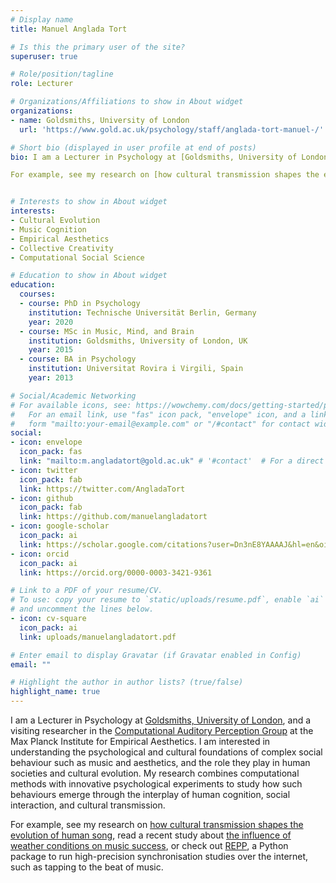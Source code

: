 ```yaml
---
# Display name
title: Manuel Anglada Tort

# Is this the primary user of the site?
superuser: true

# Role/position/tagline
role: Lecturer

# Organizations/Affiliations to show in About widget
organizations:
- name: Goldsmiths, University of London
  url: 'https://www.gold.ac.uk/psychology/staff/anglada-tort-manuel-/'

# Short bio (displayed in user profile at end of posts)
bio: I am a Lecturer in Psychology at [Goldsmiths, University of London](https://www.gold.ac.uk/psychology/staff/anglada-tort-manuel-/), and a visiting researcher in the [Computational Auditory Perception Group](https://www.aesthetics.mpg.de/en/research/research-group-computational-auditory-perception.html) at the Max Planck Institute for Empirical Aesthetics. I am interested in understanding the psychological and cultural foundations of complex social behaviour such as music and aesthetics, and the role they play in human societies and cultural evolution. My research combines computational methods with innovative psychological experiments to study how such behaviours emerge through the interplay of human cognition, social interaction, and cultural transmission.

For example, see my research on [how cultural transmission shapes the evolution of human song](https://www.sciencedirect.com/science/article/pii/S0960982223002439), read a recent study about [the influence of weather conditions on music success](https://royalsocietypublishing.org/doi/10.1098/rsos.221443), or check out [REPP](https://link.springer.com/article/10.3758/s13428-021-01722-2), a Python package to run high-precision synchronisation studies over the internet, such as  tapping to the beat of music.


# Interests to show in About widget
interests:
- Cultural Evolution
- Music Cognition
- Empirical Aesthetics
- Collective Creativity
- Computational Social Science

# Education to show in About widget
education:
  courses:
  - course: PhD in Psychology
    institution: Technische Universität Berlin, Germany
    year: 2020
  - course: MSc in Music, Mind, and Brain
    institution: Goldsmiths, University of London, UK
    year: 2015
  - course: BA in Psychology
    institution: Universitat Rovira i Virgili, Spain
    year: 2013

# Social/Academic Networking
# For available icons, see: https://wowchemy.com/docs/getting-started/page-builder/#icons
#   For an email link, use "fas" icon pack, "envelope" icon, and a link in the
#   form "mailto:your-email@example.com" or "/#contact" for contact widget.
social:
- icon: envelope
  icon_pack: fas
  link: "mailto:m.angladatort@gold.ac.uk" # '#contact'  # For a direct email link, use "mailto:test@example.org".
- icon: twitter
  icon_pack: fab
  link: https://twitter.com/AngladaTort
- icon: github
  icon_pack: fab
  link: https://github.com/manuelangladatort
- icon: google-scholar
  icon_pack: ai
  link: https://scholar.google.com/citations?user=Dn3nE8YAAAAJ&hl=en&oi=ao
- icon: orcid
  icon_pack: ai
  link: https://orcid.org/0000-0003-3421-9361

# Link to a PDF of your resume/CV.
# To use: copy your resume to `static/uploads/resume.pdf`, enable `ai` icons in `params.toml`, 
# and uncomment the lines below.
- icon: cv-square
  icon_pack: ai
  link: uploads/manuelangladatort.pdf

# Enter email to display Gravatar (if Gravatar enabled in Config)
email: ""

# Highlight the author in author lists? (true/false)
highlight_name: true
---
```


I am a Lecturer in Psychology at [Goldsmiths, University of London](https://www.gold.ac.uk/psychology/staff/anglada-tort-manuel-/), and a visiting researcher in the [Computational Auditory Perception Group](https://www.aesthetics.mpg.de/en/research/research-group-computational-auditory-perception.html) at the Max Planck Institute for Empirical Aesthetics. I am interested in understanding the psychological and cultural foundations of complex social behaviour such as music and aesthetics, and the role they play in human societies and cultural evolution. My research combines computational methods with innovative psychological experiments to study how such behaviours emerge through the interplay of human cognition, social interaction, and cultural transmission.

For example, see my research on [how cultural transmission shapes the evolution of human song](https://www.sciencedirect.com/science/article/pii/S0960982223002439), read a recent study about [the influence of weather conditions on music success](https://royalsocietypublishing.org/doi/10.1098/rsos.221443), or check out [REPP](https://link.springer.com/article/10.3758/s13428-021-01722-2), a Python package to run high-precision synchronisation studies over the internet, such as  tapping to the beat of music.